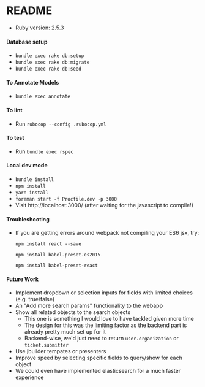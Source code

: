 # README

* Ruby version: 2.5.3

#### Database setup
 - `bundle exec rake db:setup`
 - `bundle exec rake db:migrate`
 - `bundle exec rake db:seed`
 
#### To Annotate Models
 - `bundle exec annotate`
 
#### To lint
 - Run `rubocop --config .rubocop.yml`
 
#### To test
 - Run `bundle exec rspec`

#### Local dev mode
 - `bundle install`
 - `npm install`
 - `yarn install`
 - `foreman start -f Procfile.dev -p 3000`
 - Visit http://localhost:3000/ (after waiting for the javascript to compile!)
 
#### Troubleshooting
 - If you are getting errors around webpack not compiling your ES6 jsx, try:
   
   `npm install react --save`
   
   `npm install babel-preset-es2015`
   
   `npm install babel-preset-react`


#### Future Work
 - Implement dropdown or selection inputs for fields with limited choices (e.g. true/false)
 - An "Add more search params" functionality to the webapp
 - Show all related objects to the search objects
    - This one is something I would love to have tackled given more time
    - The design for this was the limiting factor as the backend part is already pretty much set up for it
    - Backend-wise, we'd just need to return `user.organization` or `ticket.submitter`
 - Use jbuilder tempates or presenters
 - Improve speed by selecting specific fields to query/show for each object
 - We could even have implemented elasticsearch for a much faster experience
